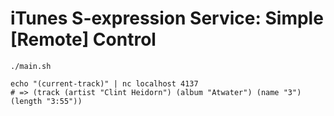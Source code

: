 # iTunes S-expression Service: Simple [Remote] Control

```
./main.sh
```

```
echo "(current-track)" | nc localhost 4137
# => (track (artist "Clint Heidorn") (album "Atwater") (name "3") (length "3:55"))
```
